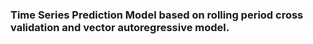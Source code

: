 ### Time Series Prediction Model based on rolling period cross validation and vector autoregressive model.

